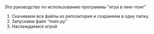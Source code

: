 Это руководство по использованию программы "игра в пинг-понг"

1. Скачиваем все файлы из репозитория и сохраняем в одну папку.
2. Запускаем файл "main.py"
3. Наслаждаемся игрой

